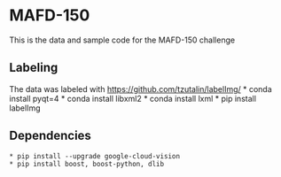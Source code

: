 # MAFD-150
This is the data and sample code for the MAFD-150 challenge

## Labeling
The data was labeled with https://github.com/tzutalin/labelImg/
	* conda install pyqt=4
	* conda install libxml2
	* conda install lxml
	* pip install labelImg

## Dependencies
	* pip install --upgrade google-cloud-vision
	* pip install boost, boost-python, dlib
